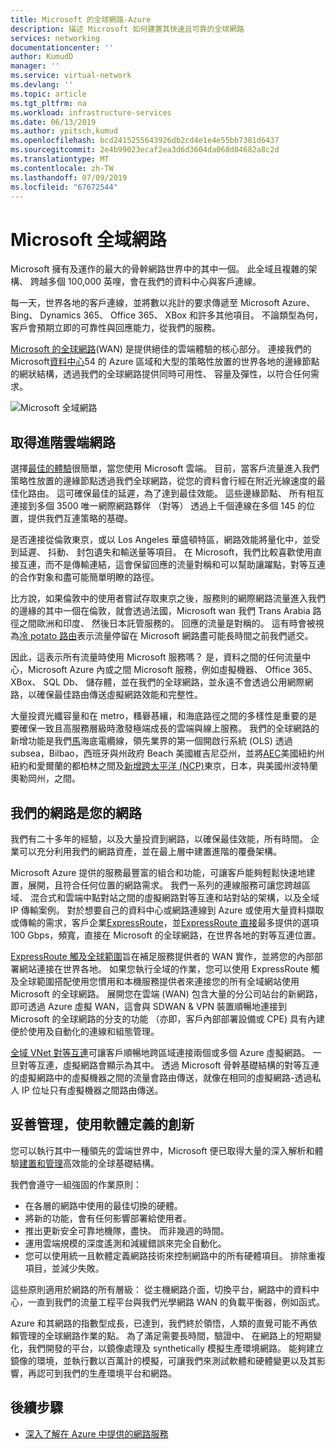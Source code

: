 ```yaml
---
title: Microsoft 的全球網路-Azure
description: 描述 Microsoft 如何建置其快速且可靠的全球網路
services: networking
documentationcenter: ''
author: KumudD
manager: ''
ms.service: virtual-network
ms.devlang: ''
ms.topic: article
ms.tgt_pltfrm: na
ms.workload: infrastructure-services
ms.date: 06/13/2019
ms.author: ypitsch,kumud
ms.openlocfilehash: bcd2415255643926db2cd4e1e4e55bb7381d6437
ms.sourcegitcommit: 2e4b99023ecaf2ea3d6d3604da068d04682a8c2d
ms.translationtype: MT
ms.contentlocale: zh-TW
ms.lasthandoff: 07/09/2019
ms.locfileid: "67672544"
---
```

# <a name="microsoft-global-network"></a>Microsoft 全域網路

Microsoft 擁有及運作的最大的骨幹網路世界中的其中一個。 此全域且複雜的架構、 跨越多個 100,000 英哩，會在我們的資料中心與客戶連線。 
 
每一天，世界各地的客戶連線，並將數以兆計的要求傳遞至 Microsoft Azure、 Bing、 Dynamics 365、 Office 365、 XBox 和許多其他項目。 不論類型為何，客戶會預期立即的可靠性與回應能力，從我們的服務。 
 
[Microsoft 的全球網路](https://azure.microsoft.com/global-infrastructure/global-network/)(WAN) 是提供絕佳的雲端體驗的核心部分。 連接我們的 Microsoft[資料中心](https://azure.microsoft.com/global-infrastructure/)54 的 Azure 區域和大型的策略性放置的世界各地的邊緣節點的網狀結構，透過我們的全球網路提供同時可用性、 容量及彈性，以符合任何需求。

![Microsoft 全域網路](./media/microsoft-global-network/microsoft-global-wan.png)
 
## <a name="get-the-premium-cloud-network"></a>取得進階雲端網路
 
選擇[最佳的體驗](https://www.sdxcentral.com/articles/news/azure-tops-aws-gcp-in-cloud-performance-says-thousandeyes/2018/11/)很簡單，當您使用 Microsoft 雲端。 目前，當客戶流量進入我們策略性放置的邊緣節點透過我們全球網路，從您的資料會行經在附近光線速度的最佳化路由。 這可確保最佳的延遲，為了達到最佳效能。 這些邊緣節點、 所有相互連接到多個 3500 唯一網際網路夥伴 （對等） 透過上千個連線在多個 145 的位置，提供我們互連策略的基礎。 
 
是否連接從倫敦東京，或以 Los Angeles 華盛頓特區，網路效能將量化中，並受到延遲、 抖動、 封包遺失和輸送量等項目。  在 Microsoft，我們比較喜歡使用直接互連，而不是傳輸連結，這會保留回應的流量對稱和可以幫助讓躍點，對等互連的合作對象和盡可能簡單明瞭的路徑。 

比方說，如果倫敦中的使用者嘗試存取東京之後，服務則的網際網路流量進入我們的邊緣的其中一個在倫敦，就會透過法國，Microsoft wan 我們 Trans Arabia 路徑之間歐洲和印度、 然後日本託管服務的。 回應的流量是對稱的。 這有時會被視為[冷 potato 路由](https://en.wikipedia.org/wiki/Hot-potato_and_cold-potato_routing)表示流量停留在 Microsoft 網路盡可能長時間之前我們遞交。  
  
因此，這表示所有流量時使用 Microsoft 服務嗎？ 是，資料之間的任何流量中心，Microsoft Azure 內或之間 Microsoft 服務，例如虛擬機器、 Office 365、 XBox、 SQL Db、 儲存體，並在我們的全球網路，並永遠不會透過公用網際網路，以確保最佳路由傳送虛擬網路效能和完整性。  
 
大量投資光纖容量和在 metro，糔礜惎纕，和海底路徑之間的多樣性是重要的是要確保一致且高服務層級時激發極端成長的雲端與線上服務。 我們的全球網路的新增功能是我們[馬](https://www.submarinecablemap.com/#/submarine-cable/marea)海底電纜線，領先業界的第一個開啟行系統 (OLS) 透過 subsea，Bilbao，西班牙與州政府 Beach 美國維吉尼亞州，並將[AEC](https://www.submarinecablemap.com/#/submarine-cable/aeconnect-1)美國紐約州紐約和愛爾蘭的都柏林之間及[新增跨太平洋 (NCP)](https://www.submarinecablemap.com/#/submarine-cable/new-cross-pacific-ncp-cable-system)東京，日本，與美國州波特蘭奧勒岡州，之間。 
 

## <a name="our-network-is-your-network"></a>我們的網路是您的網路

我們有二十多年的經驗，以及大量投資到網路，以確保最佳效能，所有時間。 企業可以充分利用我們的網路資產，並在最上層中建置進階的覆疊架構。 
 
Microsoft Azure 提供的服務最豐富的組合和功能，可讓客戶能夠輕鬆快速地建置，展開，且符合任何位置的網路需求。 我們一系列的連線服務可讓您跨越區域、 混合式和雲端中點對站之間的虛擬網路對等互連和站對站的架構，以及全域 IP 傳輸案例。  對於想要自己的資料中心或網路連線到 Azure 或使用大量資料擷取或傳輸的需求，客戶企業[ExpressRoute](../expressroute/expressroute-introduction.md)，並[ExpressRoute 直接](../expressroute/expressroute-erdirect-about.md)最多提供的選項100 Gbps，頻寬，直接在 Microsoft 的全球網路，在世界各地的對等互連位置。  
 
[ExpressRoute 觸及全球範圍](../expressroute/expressroute-global-reach.md)旨在補足服務提供者的 WAN 實作，並將您的內部部署網站連接在世界各地。 如果您執行全域的作業，您可以使用 ExpressRoute 觸及全球範圍搭配使用您慣用和本機服務提供者來連接您的所有全域網站使用 Microsoft 的全球網路。 展開您在雲端 (WAN) 包含大量的分公司站台的新網路，即可透過 Azure 虛擬 WAN，這會與 SDWAN & VPN 裝置順暢地連接到 Microsoft 的全球網路的分支的功能 （亦即，客戶內部部署設備或 CPE) 具有內建便於使用及自動化的連線和組態管理。 
 
[全域 VNet 對等互連](../virtual-network/virtual-network-peering-overview.md)可讓客戶順暢地跨區域連接兩個或多個 Azure 虛擬網路。 一旦對等互連，虛擬網路會顯示為其中。 透過 Microsoft 骨幹基礎結構的對等互連的虛擬網路中的虛擬機器之間的流量會路由傳送，就像在相同的虛擬網路-透過私人 IP 位址只有虛擬機器之間路由傳送。 
 

## <a name="well-managed-using-software-defined-innovation"></a>妥善管理，使用軟體定義的創新

您可以執行其中一種領先的雲端世界中，Microsoft 便已取得大量的深入解析和體驗[建置和管理](https://myignite.techcommunity.microsoft.com/sessions/66668)高效能的全球基礎結構。  
 
我們會遵守一組強固的作業原則： 
 
- 在各層的網路中使用的最佳切換的硬體。  
- 將新的功能，會有任何影響部署給使用者。  
- 推出更新安全可靠地機隊，盡快。 而非幾週的時間。  
- 運用雲端規模的深度遙測和減緩錯誤來完全自動化。  
- 您可以使用統一且軟體定義網路技術來控制網路中的所有硬體項目。  排除重複項目，並減少失敗。 
 
這些原則適用於網路的所有層級： 從主機網路介面，切換平台，網路中的資料中心，一直到我們的流量工程平台與我們光學網路 WAN 的負載平衡器，例如函式。  
 
Azure 和其網路的指數型成長，已達到，我們終於領悟，人類的直覺可能不再依賴管理的全球網路作業的點。 為了滿足需要長時間，驗證中、 在網路上的短期變化，我們開發的平台，以鏡像處理及 synthetically 模擬生產環境網路。 能夠建立鏡像的環境，並執行數以百萬計的模擬，可讓我們來測試軟體和硬體變更以及其影響，再認可到我們的生產環境平台和網路。 

## <a name="next-steps"></a>後續步驟
- [深入了解在 Azure 中提供的網路服務](https://azure.microsoft.com/product-categories/networking/)
